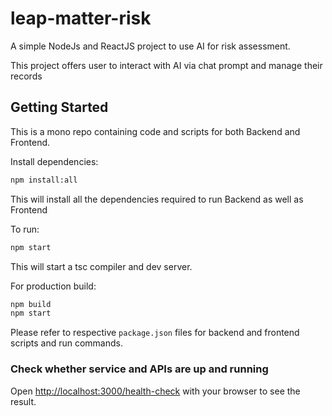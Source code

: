 # leap-matter-risk

A simple NodeJs and ReactJS project to use AI for risk assessment.

This project offers user to interact with AI via chat prompt and manage their records

## Getting Started

This is a mono repo containing code and scripts for both Backend and Frontend.

Install dependencies:

```bash
npm install:all
```

This will install all the dependencies required to run Backend as well as Frontend

To run:

```bash
npm start
```

This will start a tsc compiler and dev server.

For production build:

```bash
npm build
npm start
```

Please refer to respective `package.json` files for backend and frontend scripts and run commands.

### Check whether service and APIs are up and running

Open [http://localhost:3000/health-check](http://localhost:3000/health-check) with your browser to see the result. <br/>
